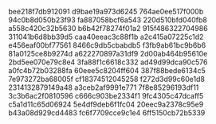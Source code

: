 bee218f7db912091
d9bae19a973d6245
764ae0ee517f000b
94c0b8d050b23f93
fa887058bcf6a543
220d510bfd040fb8
a558c420c32b5630
b6b42f78274f01a2
915f486322704986
311041b6d8bb39d5
caa40eeac3c88f1b
a2c415a07225c1d2
e456eaf00bf77561
8466c9db5cbabdb5
f3fb9ab61bc9b6b6
81a0125ce8b9274d
a622270897a31df9
2d00ab464b95610e
2bd5ee070e79c8e4
3fa88f1c6618c332
ad49d99dca90c576
a0fc4b72b03288fa
60eee5c8204ff604
387f88bede6134c5
7e973272ba68005f
cf18374512045258
f272d3d99c60e1d8
2314132879149a48
a3ceb2af9991e771
7f8e85296193df11
3c3b6ac2f0810596
c666c903be2334f1
9fc4305c47dcaff5
c5a1d11c65d06924
5e4df9deb6f1fc04
20eec9a2378c95e9
b43a08d929cd4483
fc6f7709cce9c1e4
6ff5150cb72b5339
